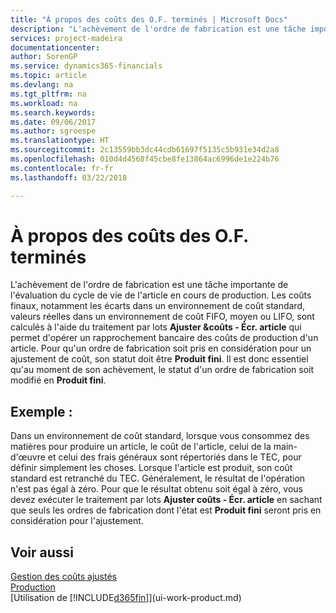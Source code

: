 ```yaml
---
title: "À propos des coûts des O.F. terminés | Microsoft Docs"
description: "L'achèvement de l'ordre de fabrication est une tâche importante de l'évaluation du cycle de vie de l'article en cours de production. Les coûts finaux, notamment les écarts dans un environnement de coût standard, les valeurs réelles dans un environnement de coût FIFO, moyen ou LIFO, sont calculés à l'aide du traitement par lots **Ajuster coûts - Écr. article**."
services: project-madeira
documentationcenter: 
author: SorenGP
ms.service: dynamics365-financials
ms.topic: article
ms.devlang: na
ms.tgt_pltfrm: na
ms.workload: na
ms.search.keywords: 
ms.date: 09/06/2017
ms.author: sgroespe
ms.translationtype: HT
ms.sourcegitcommit: 2c13559bb3dc44cdb61697f5135c5b931e34d2a8
ms.openlocfilehash: 010d4d4568f45cbe8fe13864ac6996de1e224b76
ms.contentlocale: fr-fr
ms.lasthandoff: 03/22/2018

---
```

# <a name="about-finished-production-order-costs"></a>À propos des coûts des O.F. terminés
L'achèvement de l'ordre de fabrication est une tâche importante de l'évaluation du cycle de vie de l'article en cours de production. Les coûts finaux, notamment les écarts dans un environnement de coût standard, valeurs réelles dans un environnement de coût FIFO, moyen ou LIFO, sont calculés à l'aide du traitement par lots **Ajuster &coûts - Écr. article** qui permet d'opérer un rapprochement bancaire des coûts de production d'un article. Pour qu'un ordre de fabrication soit pris en considération pour un ajustement de coût, son statut doit être **Produit fini**. Il est donc essentiel qu'au moment de son achèvement, le statut d'un ordre de fabrication soit modifié en **Produit fini**.  

## <a name="example"></a>Exemple :  
 Dans un environnement de coût standard, lorsque vous consommez des matières pour produire un article, le coût de l'article, celui de la main-d'œuvre et celui des frais généraux sont répertoriés dans le TEC, pour définir simplement les choses. Lorsque l'article est produit, son coût standard est retranché du TEC. Généralement, le résultat de l'opération n'est pas égal à zéro. Pour que le résultat obtenu soit égal à zéro, vous devez exécuter le traitement par lots **Ajuster coûts - Écr. article** en sachant que seuls les ordres de fabrication dont l'état est **Produit fini** seront pris en considération pour l'ajustement.  

## <a name="see-also"></a>Voir aussi  
[Gestion des coûts ajustés](finance-manage-inventory-costs.md)  
[Production](production-manage-manufacturing.md)  
[Utilisation de [!INCLUDE[d365fin](includes/d365fin_md.md)]](ui-work-product.md)

